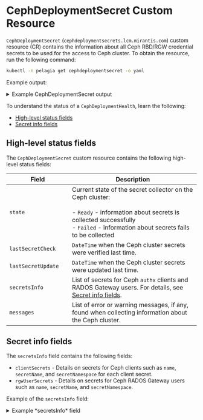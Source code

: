 # CephDeploymentSecret Custom Resource

`CephDeploymentSecret` (`cephdeploymentsecrets.lcm.mirantis.com`) custom resource (CR)
contains the information about all Ceph RBD/RGW credential secrets to be used for the access to Ceph cluster.
To obtain the resource, run the following command:

```bash
kubectl -n pelagia get cephdeploymentsecret -o yaml
```

Example output:

<details>
<summary>Example CephDeploymentSecret output</summary>
<div>
```yaml
apiVersion: v1
items:
- apiVersion: lcm.mirantis.com/v1alpha1
  kind: CephDeploymentSecret
  metadata:
    name: pelagia-ceph
    namespace: pelagia
  status:
    lastSecretCheck: "2025-08-15T12:22:11Z"
    lastSecretUpdate: "2025-08-15T12:22:11Z"
    secretInfo:
      clientSecrets:
      - name: client.admin
        secretName: rook-ceph-admin-keyring
        secretNamespace: rook-ceph
      rgwUserSecrets:
      - name: test-user
        secretName: rook-ceph-object-user-rgw-store-test-user
        secretNamespace: rook-ceph
    state: Ok
kind: List
metadata:
  resourceVersion: ""
```
</div>
</details>

To understand the status of a `CephDeploymentHealth`, learn the following:

- [High-level status fields](#general)
- [Secret info fields](#secret-info)


## High-level status fields <a name="general"></a>

The `CephDeploymentSecret` custom resource contains the following high-level status fields:


| <div style="width:150px">Field</div> | Description                                                                                                                                                                                              |
|--------------------------------------|----------------------------------------------------------------------------------------------------------------------------------------------------------------------------------------------------------|
| `state`                              | Current state of the secret collector on the Ceph cluster:<br/><br/>  - `Ready` - information about secrets is collected successfully<br/>  - `Failed` - information about secrets fails to be collected |
| `lastSecretCheck`                    | `DateTime` when the Ceph cluster secrets were verified last time.                                                                                                                                        |
| `lastSecretUpdate`                   | `DateTime` when the Ceph cluster secrets were updated last time.                                                                                                                                         |
| `secretsInfo`                        | List of secrets for Ceph `authx` clients and RADOS Gateway users. For details, see [Secret info fields](#secret-info).                                                                                   |
| `messages`                           | List of error or warning messages, if any, found when collecting information about the Ceph cluster.                                                                                                     |

## Secret info fields <a name="secret-info"></a>

The `secretsInfo` field contains the following fields:

- `clientSecrets` - Details on secrets for Ceph clients such as `name`, `secretName`, and `secretNamespace`
  for each client secret.
- `rgwUserSecrets` - Details on secrets for Ceph RADOS Gateway users such as `name`, `secretName`, and
  `secretNamespace`.

Example of the `secretsInfo` field:

<details>
<summary>Example *secretsInfo* field</summary>
<div>
```yaml
status:
  secretInfo:
    clientSecrets:
    - name: client.admin
      secretName: rook-ceph-admin-keyring
      secretNamespace: rook-ceph
    rgwUserSecrets:
    - name: test-user
      secretName: rook-ceph-object-user-rgw-store-test-user
      secretNamespace: rook-ceph
```
</div>
</details>
